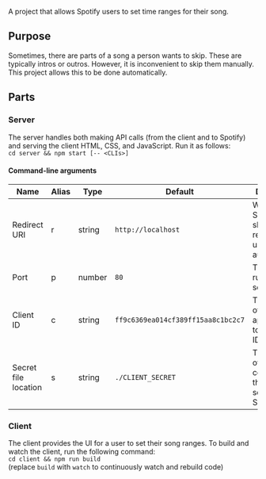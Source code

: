A project that allows Spotify users to set time ranges for their song.

## Purpose
Sometimes, there are parts of a song a person wants to skip. These are typically intros or outros. However, it is inconvenient to skip them manually. This project allows this to be done automatically.

## Parts

### Server
The server handles both making API calls (from the client and to Spotify) and serving the client HTML, CSS, and JavaScript. Run it as follows:  
`cd server && npm start [-- <CLIs>]`

#### Command-line arguments
| Name                 | Alias | Type   | Default                            | Description                                                              |
|----------------------|-------|--------|------------------------------------|--------------------------------------------------------------------------|
| Redirect URI         | r     | string | `http://localhost`                 | Where Spotify should redirect the user after authorization.              |
| Port                 | p     | number | `80`                               | The port to run the server on.                                           |
| Client ID            | c     | string | `ff9c6369ea014cf389ff15aa8c1bc2c7` | The client ID of the Spotify app. Defaults to my client ID.              |
| Secret file location | s     | string | `./CLIENT_SECRET`                  | The location of a file containing the client secret for the Spotify app. |

### Client
The client provides the UI for a user to set their song ranges. To build and watch the client, run the following command:  
`cd client && npm run build`  
(replace `build` with `watch` to continuously watch and rebuild code)

